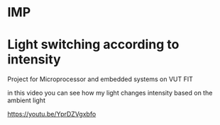 # IMP

# Light switching according to intensity

Project for Microprocessor and embedded systems on VUT FIT

in this video you can see how my light changes intensity based on the ambient light

https://youtu.be/YprDZVgxbfo
